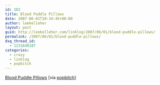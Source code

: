 ```yaml
---
id: 182
title: Blood Puddle Pillows
date: 2007-06-01T10:34:45+00:00
author: leekelleher
layout: post
guid: http://leekelleher.com/linklog/2007/06/01/blood-puddle-pillows/
permalink: /2007/06/01/blood-puddle-pillows/
dsq_thread_id:
  - 1231640187
categories:
  - crazy
  - linklog
  - popbitch
---
```

[Blood Puddle Pillows](http://www.fromkeetra.com/posts.php?post=012) [via [popbitch](http://www.popbitch.com/)]